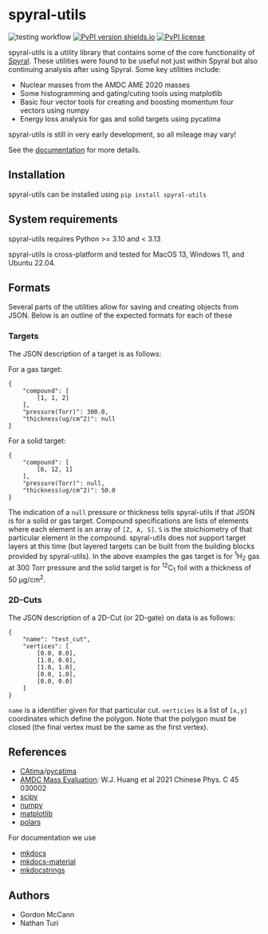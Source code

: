 # spyral-utils

![testing workflow](https://github.com/gwm17/spyral-utils/actions/workflows/test-actions.yml/badge.svg)
[![PyPI version shields.io](https://img.shields.io/pypi/v/spyral-utils.svg)](https://pypi.python.org/pypi/spyral-utils/)
[![PyPI license](https://img.shields.io/pypi/l/spyral-utils.svg)](https://pypi.python.org/pypi/spyral-utils/)

spyral-utils is a utility library that contains some of the  core functionality of [Spyral](https://github.com/turinath/Spyral.git). These utilities were found to be useful not just within Spyral but also continuing analysis after using Spyral. Some key utilities include:

- Nuclear masses from the AMDC AME 2020 masses
- Some histogramming and gating/cuting tools using matplotlib
- Basic four vector tools for creating and boosting momentum four vectors using numpy
- Energy loss analysis for gas and solid targets using pycatima

spyral-utils is still in very early development, so all mileage may vary!

See the [documentation](https://gwm17.github.io/spyral-utils/) for more details.

## Installation

spyral-utils can be installed using `pip install spyral-utils`

## System requirements

spyral-utils requires Python >= 3.10 and  < 3.13

spyral-utils is cross-platform and tested for MacOS 13, Windows 11, and Ubuntu 22.04.

## Formats

Several parts of the utilities allow for saving and creating objects from JSON. Below is an outline of the expected formats for each of these

### Targets

The JSON description of a target is as follows:

For a gas target:

```[json]
{
    "compound": [
        [1, 1, 2]
    ],
    "pressure(Torr)": 300.0,
    "thickness(ug/cm^2)": null
}
```

For a solid target:

```[json]
{
    "compound": [
        [6, 12, 1]
    ],
    "pressure(Torr)": null,
    "thickness(ug/cm^2)": 50.0
}
```

The indication of a `null` pressure or thickness tells spyral-utils if that JSON is for a solid or gas target. Compound specifications are lists of elements where each element is an array of `[Z, A, S]`. `S` is the stoichiometry of that particular element in the compound. spyral-utils does not support target layers at this time (but layered targets can be built from the building blocks provided by spyral-utils). In the above examples the gas target is for <sup>1</sup>H<sub>2</sub> gas at 300 Torr pressure and the solid target is for <sup>12</sup>C<sub>1</sub> foil with a thickness of 50 &mu;g/cm<sup>2</sup>.

### 2D-Cuts

The JSON description of a 2D-Cut (or 2D-gate) on data is as follows:

```[json]
{
    "name": "test_cut",
    "vertices": [
        [0.0, 0.0],
        [1.0, 0.0],
        [1.0, 1.0],
        [0.0, 1.0],
        [0.0, 0.0]
    ]
}
```

`name` is a identifier given for that particular cut. `verticies` is a list of `[x,y]` coordinates which define the polygon. Note that the polygon must be closed (the final vertex must be the same as the first vertex).

## References

- [CAtima](https://github.com/hrosiak/catima)/[pycatima](https://github.com/hrosiak/pycatima)
- [AMDC Mass Evaluation](https://www-nds.iaea.org/amdc/): W.J. Huang et al 2021 Chinese Phys. C 45 030002
- [scipy](https://scipy.org/)
- [numpy](https://numpy.org/)
- [matplotlib](https://matplotlib.org/)
- [polars](https://www.pola.rs/)

For documentation we use

- [mkdocs](https://www.mkdocs.org)
- [mkdocs-material](https://squidfunk.github.io/mkdocs-material/)
- [mkdocstrings](https://mkdocstrings.github.io/)

## Authors

- Gordon McCann
- Nathan Turi
